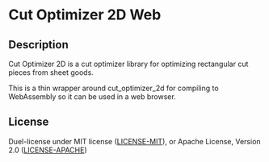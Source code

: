 # Cut Optimizer 2D Web

## Description

Cut Optimizer 2D is a cut optimizer library for optimizing rectangular cut pieces
from sheet goods.

This is a thin wrapper around cut_optimizer_2d for compiling to WebAssembly so
it can be used in a web browser.

## License

Duel-license under MIT license ([LICENSE-MIT](LICENSE-MIT)), or Apache License, Version 2.0 ([LICENSE-APACHE](LICENSE-APACHE))
